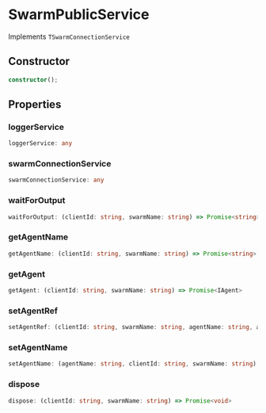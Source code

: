 # SwarmPublicService

Implements `TSwarmConnectionService`

## Constructor

```ts
constructor();
```

## Properties

### loggerService

```ts
loggerService: any
```

### swarmConnectionService

```ts
swarmConnectionService: any
```

### waitForOutput

```ts
waitForOutput: (clientId: string, swarmName: string) => Promise<string>
```

### getAgentName

```ts
getAgentName: (clientId: string, swarmName: string) => Promise<string>
```

### getAgent

```ts
getAgent: (clientId: string, swarmName: string) => Promise<IAgent>
```

### setAgentRef

```ts
setAgentRef: (clientId: string, swarmName: string, agentName: string, agent: IAgent) => Promise<void>
```

### setAgentName

```ts
setAgentName: (agentName: string, clientId: string, swarmName: string) => Promise<void>
```

### dispose

```ts
dispose: (clientId: string, swarmName: string) => Promise<void>
```
